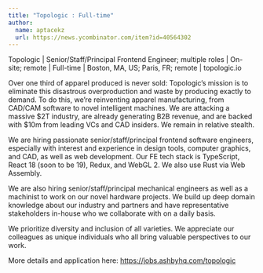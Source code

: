 ```yaml
---
title: "Topologic : Full-time"
author:
  name: aptacekz
  url: https://news.ycombinator.com/item?id=40564302
---
```

Topologic | Senior&#x2F;Staff&#x2F;Principal Frontend Engineer; multiple roles | On-site; remote | Full-time | Boston, MA, US; Paris, FR; remote | topologic.io

Over one third of apparel produced is never sold: Topologic’s mission is to eliminate this disastrous overproduction and waste by producing exactly to demand. To do this, we’re reinventing apparel manufacturing, from CAD&#x2F;CAM software to novel intelligent machines. We are attacking a massive $2T industry, are already generating B2B revenue, and are backed with $10m from leading VCs and CAD insiders. We remain in relative stealth.

We are hiring passionate senior&#x2F;staff&#x2F;principal frontend software engineers, especially with interest and experience in design tools, computer graphics, and CAD, as well as web development. Our FE tech stack is TypeScript, React 18 (soon to be 19), Redux, and WebGL 2. We also use Rust via Web Assembly.

We are also hiring senior&#x2F;staff&#x2F;principal mechanical engineers as well as a machinist to work on our novel hardware projects. We build up deep domain knowledge about our industry and partners and have representative stakeholders in-house who we collaborate with on a daily basis.

We prioritize diversity and inclusion of all varieties. We appreciate our colleagues as unique individuals who all bring valuable perspectives to our work.

More details and application here: <a href="https:&#x2F;&#x2F;jobs.ashbyhq.com&#x2F;topologic">https:&#x2F;&#x2F;jobs.ashbyhq.com&#x2F;topologic</a>
